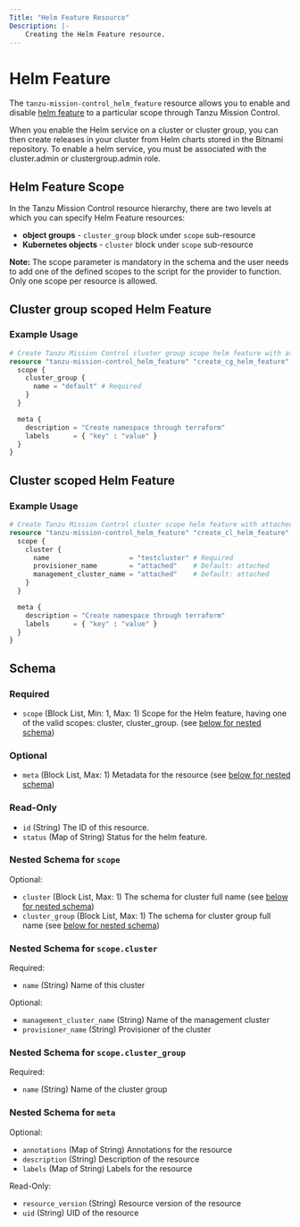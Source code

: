 ```yaml
---
Title: "Helm Feature Resource"
Description: |-
    Creating the Helm Feature resource.
---
```


# Helm Feature

The `tanzu-mission-control_helm_feature` resource allows you to enable and disable [helm feature][helm-feature] to a particular scope through Tanzu Mission Control.

When you enable the Helm service on a cluster or cluster group, you can then create releases in your cluster from Helm charts stored in the Bitnami repository.
To enable a helm service, you must be associated with the cluster.admin or clustergroup.admin role.

[helm-feature]: https://docs.vmware.com/en/VMware-Tanzu-Mission-Control/services/tanzumc-using/GUID-0927CDC8-A5C1-4FAE-9A7C-8A5D62FDF8D8.html

## Helm Feature Scope

In the Tanzu Mission Control resource hierarchy, there are two levels at which you can specify Helm Feature resources:
- **object groups** - `cluster_group` block under `scope` sub-resource
- **Kubernetes objects** - `cluster` block under `scope` sub-resource

**Note:**
The scope parameter is mandatory in the schema and the user needs to add one of the defined scopes to the script for the provider to function.
Only one scope per resource is allowed.

## Cluster group scoped Helm Feature

### Example Usage

```terraform
# Create Tanzu Mission Control cluster group scope helm feature with attached set as default value.
resource "tanzu-mission-control_helm_feature" "create_cg_helm_feature" {
  scope {
    cluster_group {
      name = "default" # Required
    }
  }

  meta {
    description = "Create namespace through terraform"
    labels      = { "key" : "value" }
  }
}
```

## Cluster scoped Helm Feature

### Example Usage

```terraform
# Create Tanzu Mission Control cluster scope helm feature with attached set as default value.
resource "tanzu-mission-control_helm_feature" "create_cl_helm_feature" {
  scope {
    cluster {
      name                    = "testcluster" # Required
      provisioner_name        = "attached"    # Default: attached
      management_cluster_name = "attached"    # Default: attached
    }
  }

  meta {
    description = "Create namespace through terraform"
    labels      = { "key" : "value" }
  }
}
```
<!-- schema generated by tfplugindocs -->
## Schema

### Required

- `scope` (Block List, Min: 1, Max: 1) Scope for the Helm feature, having one of the valid scopes: cluster, cluster_group. (see [below for nested schema](#nestedblock--scope))

### Optional

- `meta` (Block List, Max: 1) Metadata for the resource (see [below for nested schema](#nestedblock--meta))

### Read-Only

- `id` (String) The ID of this resource.
- `status` (Map of String) Status for the helm feature.

<a id="nestedblock--scope"></a>
### Nested Schema for `scope`

Optional:

- `cluster` (Block List, Max: 1) The schema for cluster full name (see [below for nested schema](#nestedblock--scope--cluster))
- `cluster_group` (Block List, Max: 1) The schema for cluster group full name (see [below for nested schema](#nestedblock--scope--cluster_group))

<a id="nestedblock--scope--cluster"></a>
### Nested Schema for `scope.cluster`

Required:

- `name` (String) Name of this cluster

Optional:

- `management_cluster_name` (String) Name of the management cluster
- `provisioner_name` (String) Provisioner of the cluster


<a id="nestedblock--scope--cluster_group"></a>
### Nested Schema for `scope.cluster_group`

Required:

- `name` (String) Name of the cluster group



<a id="nestedblock--meta"></a>
### Nested Schema for `meta`

Optional:

- `annotations` (Map of String) Annotations for the resource
- `description` (String) Description of the resource
- `labels` (Map of String) Labels for the resource

Read-Only:

- `resource_version` (String) Resource version of the resource
- `uid` (String) UID of the resource
